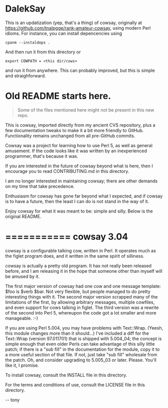 # DalekSay

This is an updatization (yep, that's a thing) of cowsay, originally at https://github.com/tnalpgge/rank-amateur-cowsay, using
modern Perl idioms. For instance, you can install depencencies using

	cpanm --instaldeps .
	
And then run it from this directory or

	export COWPATH = <this dir/cows>
	
and run it from anywhere. This can probably improved, but this is
simple and straighforward. 

# Old README starts here.

>Some of the files mentioned here might not be present in this new repo.

This is cowsay, imported directly from my ancient CVS repository,
plus a few documentation tweaks to make it a bit more friendly to
GitHub.  Functionality remains unchanged from all pre-GitHub commits.

Cowsay was a project for learning how to use Perl 5, as well as
general amusement.  If the code looks like it was written by an
inexperienced programmer, that's because it was.

If you are interested in the future of cowsay beyond what is here,
then I encourage you to read CONTRIBUTING.md in this directory.

I am no longer interested in maintaining cowsay; there are other
demands on my time that take precedence.

Enthusiasm for cowsay has gone far beyond what I expected, and if
cowsay is to have a future, then the least I can do is not stand
in the way of it.

Enjoy cowsay for what it was meant to be: simple and silly. Below is
the original README.

===========
cowsay 3.04
===========

cowsay is a configurable talking cow, written in Perl.  It operates
much as the figlet program does, and it written in the same spirit
of silliness.

cowsay is actually a pretty old program.  It has not really been
released before, and I am releasing it in the hope that someone
other than myself will be amused by it. 

The first major version of cowsay had one cow and one message
template: $foo is $verb $bar.  Not very flexible, but people managed
to do pretty interesting things with it.  The second major version
scrapped many of the limitations of the first, by allowing arbitrary
messages, multiple cowfiles, and even support for cows talking in
figlet.  The third version was a rewrite of the second into Perl
5, whereupon the code got a lot smaller and more manageable. :-)

If you are using Perl 5.004, you may have problems with Text::Wrap.
(Yeesh, this module changes more than it should...)  I've included
a diff for the Text::Wrap (version 97.011701) that is shipped with
5.004_04; the concept is simple enough that even older Perls can
take advantage of this silly little patch; if there is a "sub fill"
in the documentation for the module, copy it to a more useful
section of that file.  If not, just take "sub fill" wholesale from
the patch.  Oh, and consider upgrading to 5.005_03 or later.
Please.  You'll like it, I promise.

To install cowsay, consult the INSTALL file in this directory.

For the terms and conditions of use, consult the LICENSE file in
this directory.

-- tony
